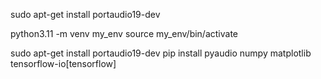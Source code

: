 sudo apt-get install portaudio19-dev

python3.11 -m venv my_env
source my_env/bin/activate

sudo apt-get install portaudio19-dev
pip install pyaudio numpy matplotlib tensorflow-io[tensorflow]